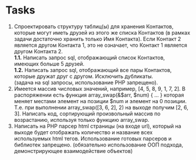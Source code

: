 # Tasks
1. Спроектировать структуру таблиц(ы) для хранения Контактов, которые могут иметь друзей из этого же списка Контактов (в рамках задачи достаточно хранить только Имя Контакта). Если Контакт 2 является другом Контакта 1, это не означает, что Контакт 1 является другом Контакта 2.\
**1.1.** Написать запрос sql, отображающий список Контактов, имеющих больше 5 друзей.\
**1.2.** Написать запрос sql, отображающий все пары Контактов, которые дружат друг с другом. Исключить дубликаты.\
(задача на sql запросы, использование PHP запрещено).
2. Имеется массив числовых значений, например, [4, 5, 8, 9, 1, 7, 2]. В распоряжении есть функция array_swap(&$arr, $num) { … } которая меняет местами элемент на позиции $num и элемент на 0 позиции. Т.е. при выполнении array_swap([3, 6, 2], 2) на выходе получим [2, 6, 3].
Написать код, сортирующий произвольный массив по возрастанию, используя только функцию array_swap.
3. Написать на PHP парсер html страницы (на входе url), который на выходе будет отображать количество и название всех используемых html тегов. Использование готовых парсеров и библиотек запрещено.
(обязательно использование ООП подхода, демонстрирующее взаимодействие объектов)
